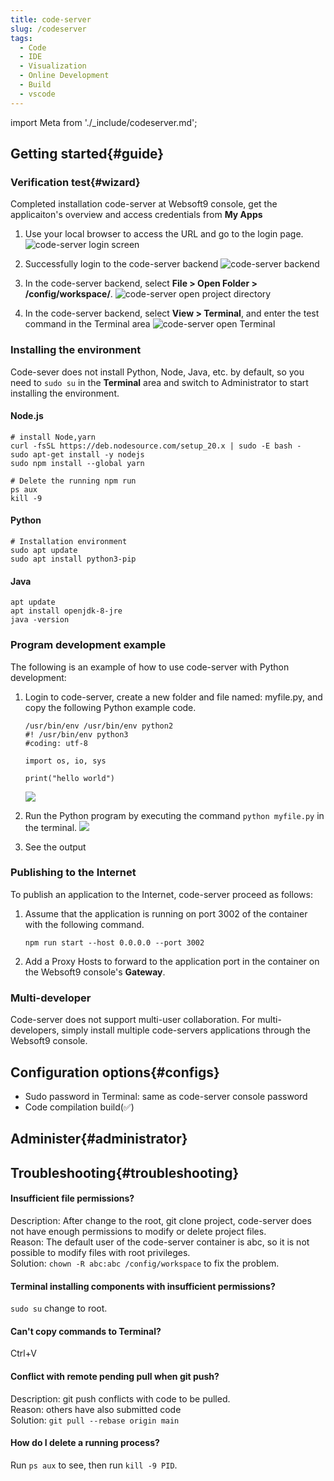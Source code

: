 ```yaml
---
title: code-server
slug: /codeserver
tags:
  - Code
  - IDE
  - Visualization
  - Online Development
  - Build
  - vscode
---
```


import Meta from './_include/codeserver.md';

<Meta name="meta" />

## Getting started{#guide}

### Verification test{#wizard}

Completed installation code-server at Websoft9 console, get the applicaiton's overview and access credentials from **My Apps**  

1. Use your local browser to access the URL and go to the login page.
   ![code-server login screen](./assets/codeserver-login-websoft9.png)

2. Successfully login to the code-server backend 
   ![code-server backend](./assets/codeserver-consolegui-websoft9.png)

3. In the code-server backend, select **File > Open Folder > /config/workspace/**.
   ![code-server open project directory](./assets/codeserver-openfolder-websoft9.png)

4. In the code-server backend, select **View > Terminal**, and enter the test command in the Terminal area
   ![code-server open Terminal](./assets/codeserver-terminal-websoft9.png)

### Installing the environment

Code-sever does not install Python, Node, Java, etc. by default, so you need to `sudo su` in the **Terminal** area and switch to Administrator to start installing the environment. 

#### Node.js

```
# install Node,yarn
curl -fsSL https://deb.nodesource.com/setup_20.x | sudo -E bash -
sudo apt-get install -y nodejs
sudo npm install --global yarn

# Delete the running npm run
ps aux
kill -9
```

#### Python

```
# Installation environment
sudo apt update
sudo apt install python3-pip
```

#### Java
```
apt update
apt install openjdk-8-jre
java -version
```
### Program development example

The following is an example of how to use code-server with Python development:

1. Login to code-server, create a new folder and file named: myfile.py, and copy the following Python example code.
   ```
   /usr/bin/env /usr/bin/env python2
   #! /usr/bin/env python3
   #coding: utf-8

   import os, io, sys

   print("hello world")
   ```
   ![](./assets/codeserver-createfile-websoft9.png)

2. Run the Python program by executing the command `python myfile.py` in the terminal.
   ![](./assets/codeserver-runpython-websoft9.png)

3. See the output

### Publishing to the Internet

To publish an application to the Internet, code-server proceed as follows:

1. Assume that the application is running on port 3002 of the container with the following command.
   ```
   npm run start --host 0.0.0.0 --port 3002
   ```

2. Add a Proxy Hosts to forward to the application port in the container on the Websoft9 console's **Gateway**.

### Multi-developer

Code-server does not support multi-user collaboration. For multi-developers, simply install multiple code-servers applications through the Websoft9 console.

## Configuration options{#configs}

- Sudo password in Terminal: same as code-server console password
- Code compilation build(✅)

## Administer{#administrator}

## Troubleshooting{#troubleshooting}

#### Insufficient file permissions?

Description: After change to the root, git clone project, code-server does not have enough permissions to modify or delete project files.    
Reason: The default user of the code-server container is abc, so it is not possible to modify files with root privileges.  
Solution: `chown -R abc:abc /config/workspace` to fix the problem.  

#### Terminal installing components with insufficient permissions?

`sudo su` change to root.

#### Can't copy commands to Terminal?

Ctrl+V

#### Conflict with remote pending pull when git push?

Description: git push conflicts with code to be pulled.  
Reason: others have also submitted code  
Solution: `git pull --rebase origin main`

#### How do I delete a running process?

Run `ps aux` to see, then run `kill -9 PID`.
